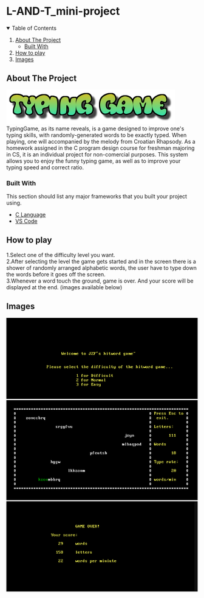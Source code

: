 # L-AND-T_mini-project


<!-- TABLE OF CONTENTS -->
<details open="open">
  <summary>Table of Contents</summary>
  <ol>
    <li>
      <a href="#about-the-project">About The Project</a>
      <ul>
        <li><a href="#built-with">Built With</a></li>
      </ul>
    </li>
    <li> 
      <a href="#How to play">How to play</a>
    </li>
    <li> 
      <a href="#Images">Images</a>
    </li> 
      
  
     
</details>



<!-- ABOUT THE PROJECT -->
## About The Project
![](./logo.png)
<br>
TypingGame, as its name reveals, is a game designed to improve one's typing skills, with randomly-generated words to be exactly typed. When playing, one will accompanied by the melody from Croatian Rhapsody. As a homework assigned in the C program design course for freshman majoring in CS, it is an individual project for non-comercial purposes. This system allows you to enjoy the funny typing game, as well as to improve your typing speed and correct ratio.

### Built With

This section should list any major frameworks that you built your project using. 
* [C Language](https://www.geeksforgeeks.org/c-language-set-1-introduction/)
* [VS Code](https://code.visualstudio.com/)


<!-- How to play-->

## How to play
1.Select one of the difficulty level you want.<br>
2.After selecting the level the game gets started and in the screen there is a shower of randomly arranged alphabetic words, the user have to type down the words before it goes off the screen.<br>
3.Whenever a word touch the ground, game is over. And your score will be displayed at the end. (images available below)<br>
   

<!-- Images -->
## Images
![](./images/img1.png)  
![](./images/img2.png)  
![](./images/img3.png) 











